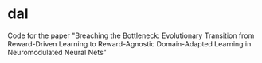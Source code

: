 # dal
Code for the paper "Breaching the Bottleneck: Evolutionary Transition from Reward-Driven Learning to Reward-Agnostic Domain-Adapted Learning in Neuromodulated Neural Nets"
